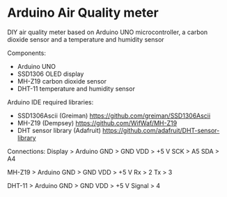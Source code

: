 # Arduino Air Quality meter

DIY air quality meter based on Arduino UNO microcontroller, a carbon dioxide sensor and a temperature and humidity sensor

Components:
* Arduino UNO
* SSD1306 OLED display
* MH-Z19 carbon dioxide sensor 
* DHT-11 temperature and humidity sensor

Arduino IDE required libraries:
* SSD1306Ascii (Greiman) https://github.com/greiman/SSD1306Ascii
* MH-Z19 (Dempsey) https://github.com/WifWaf/MH-Z19
* DHT sensor library (Adafruit) https://github.com/adafruit/DHT-sensor-library

Connections:
Display	> Arduino
GND	> GND
VDD	>	+5 V
SCK	>	A5
SDA	>	A4

MH-Z19 > Arduino
GND	>	GND
VDD	>	+5 V
Rx	>	2
Tx	>	3

DHT-11 > Arduino
GND	>	GND
VDD	>	+5 V
Signal >	4
